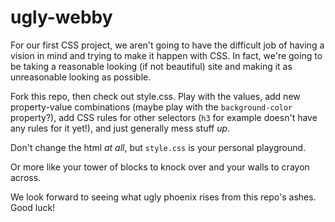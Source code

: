 # ugly-webby

For our first CSS project, we aren't going to have the difficult job of having a vision in mind and trying to make it happen with CSS. In fact, we're going to be taking a reasonable looking (if not beautiful) site and making it as unreasonable looking as possible.

Fork this repo, then check out style.css. Play with the values, add new property-value combinations (maybe play with the `background-color` property?), add CSS rules for other selectors (`h3` for example doesn't have any rules for it yet!), and just generally mess stuff _up_.

Don't change the html _at all_, but `style.css` is your personal playground.

Or more like your tower of blocks to knock over and your walls to crayon across.

We look forward to seeing what ugly phoenix rises from this repo's ashes. Good luck!

